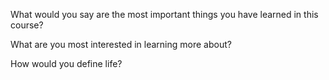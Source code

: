 What would you say are the most important things you have learned in this course?


What are you most interested in learning more about?


How would you define life?



